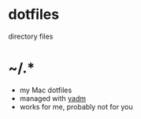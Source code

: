 # dotfiles
directory files

# ~/.*

- my Mac dotfiles
- managed with [yadm](https://yadm.io/)
- works for me, probably not for you

